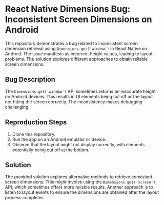 # React Native Dimensions Bug: Inconsistent Screen Dimensions on Android

This repository demonstrates a bug related to inconsistent screen dimension retrieval using `Dimensions.get('window')` in React Native on Android. The issue manifests as incorrect height values, leading to layout problems.  The solution explores different approaches to obtain reliable screen dimensions.

## Bug Description

The `Dimensions.get('window')` API sometimes returns an inaccurate height on Android devices. This results in UI elements being cut off or the layout not fitting the screen correctly. The inconsistency makes debugging challenging.

## Reproduction Steps

1. Clone this repository.
2. Run the app on an Android emulator or device.
3. Observe that the layout might not display correctly, with elements potentially being cut off at the bottom.

## Solution

The provided solution explores alternative methods to retrieve consistent screen dimensions.  This might involve using the `Dimensions.get('screen')` API, which sometimes offers more reliable results.  Another approach is to listen to layout events to ensure the dimensions are obtained after the layout process completes. 